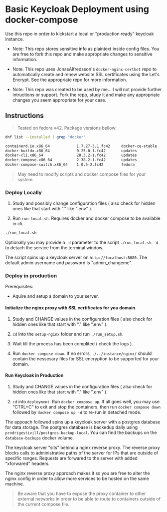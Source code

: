 # Basic Keycloak Deployment using docker-compose

Use this repo in order to kickstart a local or "production ready" keycloak instance.

- Note: This repo stores sensitive info as plaintext inside config files. You are free to fork this repo and make appropriate changes to sensitive information.

- Note: This repo uses JonasAlfredsson's `docker-nginx-certbot` repo to automatically create and renew website SSL certificates using the Let's Encrypt. See the appropriate repo for more information.

- Note: This repo was created to be used by me... I will not provide further intructions or support. Fork the repo, study it and make any appropriate changes you seem appropriate for your case.

## Instructions

> Tested on fedora v42. Package versions bellow:

```bash
dnf list --installed | grep "docker"
```

```bash
containerd.io.x86_64            1.7.27-3.1.fc42     docker-ce-stable
docker-buildx.x86_64            0.25.0-1.fc42       updates
docker-cli.x86_64               28.3.2-1.fc42       updates
docker-compose.x86_64           2.38.2-1.fc42       updates
docker-compose-switch.x86_64    1.0.5-2.fc42        fedora
```

> May need to modify scripts and docker compose files for your system.

### Deploy Locally

1. Study and possibly change configuration files ( also check for hidden ones like that start with "." like ".env" ).

2. Run `run-local.sh`. Requires docker and docker compose to be available in cli.

```bash
./run_local.sh
```

Optionally you may provide a `-d` parameter to the script `./run_local.sh -d` to detach the service from the terminal window.

The script spins up a keycloak server on `http://localhost:8080`. The default admin username and password is "admin_changeme".

### Deploy in production

Prerequisites:

- Aquire and setup a domain to your server.

#### Initialize the nginx proxy with SSL certificates for you domain.

1. Study and CHANGE values in the configuration files ( also check for hidden ones like that start with "." like ".env" ).

2. `cd` into the `setup-nginx` folder and run `./run_setup.sh`.
3. Wait till the process has been complited ( check the logs ).
4. Run `docker compose down`. If no errors, `./../instance/nginx/` should contain the nessesary files for SSL encryption to be supported for your domain.

#### Run Keycloak in Production

1. Study and CHANGE values in the configuration files ( also check for hidden ones like that start with "." like ".env" ).

2. `cd` into `deployment`. Run `docker compose up`. If all goes well, you may use "CTRL+C" to exit and stop the containers, then run `docker compose down` followed by `docker compose up -d` to re-run in detached mode.

The appoach followed spins up a keycloak server with a postgres database for data storage. The postgres database is backedup daily using `prodrigestivill/postgres-backup-local`. You can find the backups on the `database-backups` docker volume.

The keycloak server "sits" behind a nginx reverse proxy. The reverse proxy blocks calls to administrative paths of the server for IPs that are outside of specific ranges. Requests are forwared to the server with added "xforwared" headers.

The nginx reverse proxy approach makes it so you are free to alter the nginx config in order to allow more services to be hosted on the same machine.

> Be aware that you have to expose the proxy container to other external networks in order to be able to route to containers outside of the current compose file.
